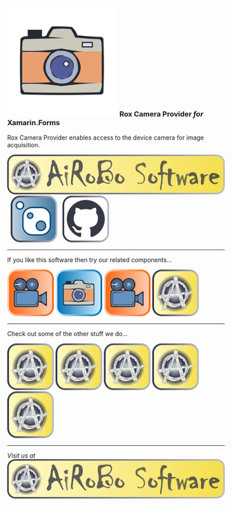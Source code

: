 ### ![Rox Camera Provider](https://raw.githubusercontent.com/ai-ro-bo/Rox.Camera.Provider.Xamarin/dev/res/rox-camera-logo.svg) **Rox Camera Provider** ***for*** **Xamarin.Forms**

Rox Camera Provider enables access to the device camera for image acquisition.

[![Rox Camera Provider](https://raw.githubusercontent.com/ai-ro-bo/Rox.Camera.Provider.Xamarin/dev/res/airobo-software-badge.svg)](https://rox.tools/camera) &nbsp; [![NuGet](https://raw.githubusercontent.com/ai-ro-bo/Rox.Camera.Provider.Xamarin/dev/res/nuget-icon.svg)](https://www.nuget.org/packages/Rox.Xamarin.Camera) &nbsp; [![GitHub](https://raw.githubusercontent.com/ai-ro-bo/Rox.Camera.Provider.Xamarin/dev/res/github-icon.svg)](https://github.com/ai-ro-bo/Rox.Camera.Provider.Xamarin)

---
If you like this software then try our related components...

[![Rox Architect Pack](https://raw.githubusercontent.com/ai-ro-bo/Rox.Camera.Provider.Xamarin/dev/res/rox-video-icon.svg)](https://rox.tools/architect) [![Rox Camera Provider](https://raw.githubusercontent.com/ai-ro-bo/Rox.Camera.Provider.Xamarin/dev/res/rox-camera-icon.svg)](https://rox.tools/camera) [![Rox Video Control](https://raw.githubusercontent.com/ai-ro-bo/Rox.Camera.Provider.Xamarin/dev/res/rox-video-icon.svg)](https://rox.tools/video) [![Rox Layout Control](https://raw.githubusercontent.com/ai-ro-bo/Rox.Camera.Provider.Xamarin/dev/res/airobo-software-icon.svg)](https://rox.tools/layout)

---
Check out some of the other stuff we do...

[![AiRoBo.design Studio](https://raw.githubusercontent.com/ai-ro-bo/Rox.Camera.Provider.Xamarin/dev/res/airobo-software-icon.svg)](https://airobo.design) [![ai-drone-bo](https://raw.githubusercontent.com/ai-ro-bo/Rox.Camera.Provider.Xamarin/dev/res/airobo-software-icon.svg)](https://airobo.software/drone) [![NoBS Services](https://raw.githubusercontent.com/ai-ro-bo/Rox.Camera.Provider.Xamarin/dev/res/airobo-software-icon.svg)](https://nobs.services) [![Rox Tools](https://raw.githubusercontent.com/ai-ro-bo/Rox.Camera.Provider.Xamarin/dev/res/airobo-software-icon.svg)](https://rox.tools) [![\wtf](https://raw.githubusercontent.com/ai-ro-bo/Rox.Camera.Provider.Xamarin/dev/res/airobo-software-icon.svg)](https://backslash.wtf)

---
*Visit us at* [![AiRoBo](https://raw.githubusercontent.com/ai-ro-bo/Rox.Camera.Provider.Xamarin/dev/res/airobo-software-badge.svg)](https://airobo.software)
